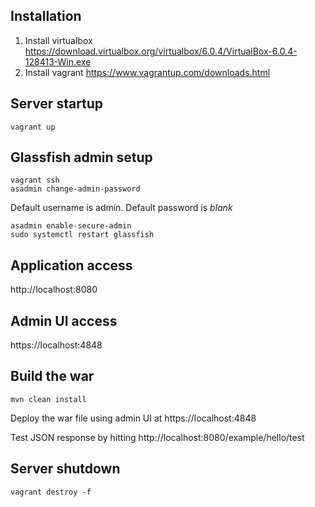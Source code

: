 
## Installation

1. Install virtualbox https://download.virtualbox.org/virtualbox/6.0.4/VirtualBox-6.0.4-128413-Win.exe
1. Install vagrant  https://www.vagrantup.com/downloads.html


## Server startup
```
vagrant up
```


## Glassfish admin setup

```
vagrant ssh
asadmin change-admin-password
```
Default username is admin. Default password is *blank*

```
asadmin enable-secure-admin
sudo systemctl restart glassfish
```

## Application access
http://localhost:8080

## Admin UI access
https://localhost:4848

## Build the war
```
mvn clean install
```

Deploy the war file using admin UI at https://localhost:4848

Test JSON response by hitting http://localhost:8080/example/hello/test

## Server shutdown
```
vagrant destroy -f
```

